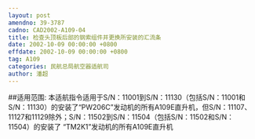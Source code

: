 ```yaml
---
layout: post
amendno: 39-3787
cadno: CAD2002-A109-04
title: 检查头顶板后部的钢索组件并更换所安装的汇流条
date: 2002-10-09 00:00:00 +0800
effdate: 2002-10-09 00:00:00 +0800
tag: A109
categories: 民航总局航空器适航司
author: 潘超
---
```


##适用范围:
本适航指令适用于S/N：11001到S/N：11130（包括S/N：11001和S/N：11130）的安装了“PW206C”发动机的所有A109E直升机，但S/N：11107、11127和11129除外；S/N：11502到S/N：11504（包括S/N：11502和S/N：11504）的安装了 “TM2K1”发动机的所有A109E直升机

